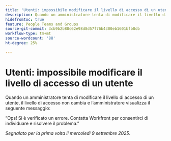 ```yaml
---
title: 'Utenti: impossibile modificare il livello di accesso di un utente'
description: Quando un amministratore tenta di modificare il livello di accesso di un utente, il livello di accesso non cambia e l’amministratore visualizza un messaggio di errore.
hidefromtoc: true
feature: People Teams and Groups
source-git-commit: 3cb9b2b88c62e98d8d57f76b4300eb1601bfb8cb
workflow-type: tm+mt
source-wordcount: '88'
ht-degree: 25%

---
```



# Utenti: impossibile modificare il livello di accesso di un utente

Quando un amministratore tenta di modificare il livello di accesso di un utente, il livello di accesso non cambia e l’amministratore visualizza il seguente messaggio:

“Ops! Si è verificato un errore. Contatta Workfront per consentirci di individuare e risolvere il problema.”

_Segnalato per la prima volta il mercoledì 9 settembre 2025._
